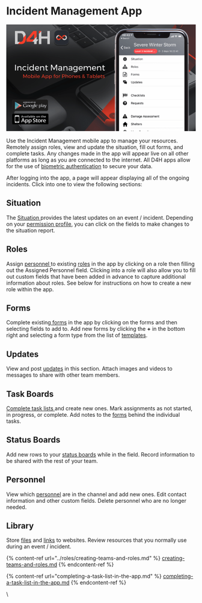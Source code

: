 # Incident Management App

![](<../../.gitbook/assets/incident management mobile app.png>)

Use the Incident Management mobile app to manage your resources.  Remotely assign roles, view and update the situation, fill out forms, and complete tasks. Any changes made in the app will appear live on all other platforms as long as you are connected to the internet. All D4H apps allow for the use of [biometric authentication](../../shared-services/biometric-authentication.md) to secure your data.

After logging into the app, a page will appear displaying all of the ongoing incidents. Click into one to view the following sections:

## Situation

The [Situation ](../situation/)provides the latest updates on an event / incident. Depending on your [permission profile](../../user-access/permissions.md), you can click on the fields to make changes to the situation report.&#x20;

## Roles

Assign [personnel ](../personnel/)to existing [roles](../roles/) in the app by clicking on a role then filling out the Assigned Personnel field. Clicking into a role will also allow you to fill out custom fields that have been added in advance to capture additional information about roles. See below for instructions on how to create a new role within the app.&#x20;

## Forms

Complete existing[ forms](../forms/) in the app by clicking on the forms and then selecting fields to add to. Add new forms by clicking the **+** in the bottom right and selecting a form type from the list of [templates](../admin-area/templates/).

## Updates

View and post [updates](../updates/) in this section. Attach images and videos to messages to share with other team members.&#x20;

## Task Boards

[Complete task lists ](completing-a-task-list-in-the-app.md)and create new ones. Mark assignments as not started, in progress, or complete. Add notes to the [forms](../forms/) behind the individual tasks.&#x20;

## Status Boards

Add new rows to your [status boards](../status-boards/) while in the field. Record information to be shared with the rest of your team.&#x20;

## Personnel

View which [personnel](../personnel/) are in the channel and add new ones. Edit contact information and other custom fields. Delete personnel who are no longer needed.&#x20;

## **Library**

Store [files](../library/adding-a-new-file.md) and [links](../library/adding-a-new-link.md) to websites. Review resources that you normally use during an event / incident.



{% content-ref url="../roles/creating-teams-and-roles.md" %}
[creating-teams-and-roles.md](../roles/creating-teams-and-roles.md)
{% endcontent-ref %}

{% content-ref url="completing-a-task-list-in-the-app.md" %}
[completing-a-task-list-in-the-app.md](completing-a-task-list-in-the-app.md)
{% endcontent-ref %}







\
